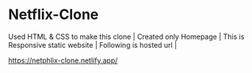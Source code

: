 # Netflix-Clone

Used HTML & CSS to make this clone |
Created only Homepage |
This is Responsive static website |
Following is hosted url |



https://netphlix-clone.netlify.app/

